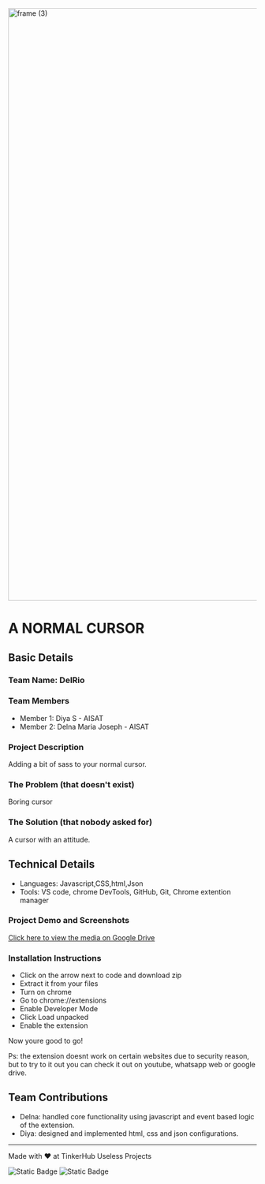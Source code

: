 <img width="3188" height="1202" alt="frame (3)" src="https://github.com/user-attachments/assets/517ad8e9-ad22-457d-9538-a9e62d137cd7" />


# A NORMAL CURSOR


## Basic Details
### Team Name: DelRio


### Team Members
- Member 1: Diya S - AISAT
- Member 2: Delna Maria Joseph - AISAT

### Project Description
Adding a bit of sass to your normal cursor.

### The Problem (that doesn't exist)
Boring cursor

### The Solution (that nobody asked for)
A cursor with an attitude.

## Technical Details

- Languages: Javascript,CSS,html,Json
- Tools: VS code, chrome DevTools, GitHub, Git, Chrome extention manager


### Project Demo and Screenshots
[Click here to view the media on Google Drive](https://drive.google.com/drive/u/0/folders/1yVLhuqr09j4bxdJj7xfxiFYFaAN7WkJL)



### Installation Instructions
- Click on the arrow next to code and download zip
- Extract it from your files
- Turn on chrome
- Go to chrome://extensions
- Enable Developer Mode
- Click Load unpacked
- Enable the extension

Now youre good to go!

Ps: the extension doesnt work on certain websites due to security reason, but to try to it out you can check it out on youtube, whatsapp web or google drive.



## Team Contributions
- Delna: handled core functionality using javascript and event based logic of the extension.
- Diya: designed and implemented html, css and json configurations.

---
Made with ❤️ at TinkerHub Useless Projects 

![Static Badge](https://img.shields.io/badge/TinkerHub-24?color=%23000000&link=https%3A%2F%2Fwww.tinkerhub.org%2F)
![Static Badge](https://img.shields.io/badge/UselessProjects--25-25?link=https%3A%2F%2Fwww.tinkerhub.org%2Fevents%2FQ2Q1TQKX6Q%2FUseless%2520Projects)


